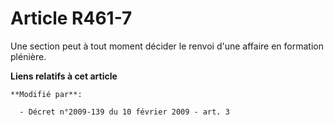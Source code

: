 # Article R461-7

Une section peut à tout moment décider le renvoi d'une affaire en formation plénière.

**Liens relatifs à cet article**

	**Modifié par**:

	  - Décret n°2009-139 du 10 février 2009 - art. 3
